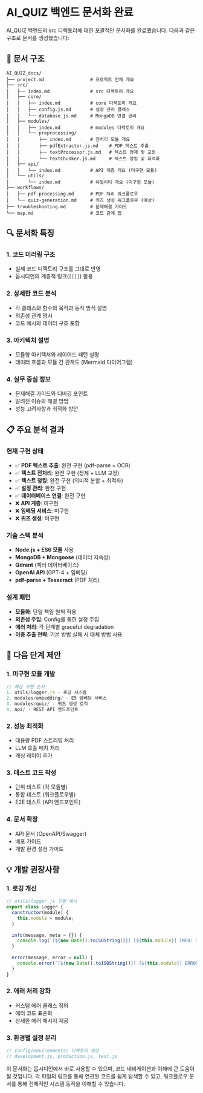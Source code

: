 # AI_QUIZ 백엔드 문서화 완료

AI_QUIZ 백엔드의 src 디렉토리에 대한 포괄적인 문서화를 완료했습니다. 다음과 같은 구조로 문서를 생성했습니다:

## 📁 문서 구조

```
AI_QUIZ_docs/
├── project.md                 # 프로젝트 전체 개요
├── src/
│   ├── index.md               # src 디렉토리 개요
│   ├── core/
│   │   ├── index.md           # core 디렉토리 개요
│   │   ├── config.js.md       # 설정 관리 클래스
│   │   └── database.js.md     # MongoDB 연결 관리
│   ├── modules/
│   │   ├── index.md           # modules 디렉토리 개요
│   │   └── preprocessing/
│   │       ├── index.md       # 전처리 모듈 개요
│   │       ├── pdfExtractor.js.md    # PDF 텍스트 추출
│   │       ├── textProcessor.js.md   # 텍스트 정제 및 교정
│   │       └── textChunker.js.md     # 텍스트 청킹 및 최적화
│   ├── api/
│   │   └── index.md           # API 계층 개요 (미구현 모듈)
│   └── utils/
│       └── index.md           # 유틸리티 개요 (미구현 모듈)
├── workflows/
│   ├── pdf-processing.md      # PDF 처리 워크플로우
│   └── quiz-generation.md     # 퀴즈 생성 워크플로우 (예상)
├── troubleshooting.md         # 문제해결 가이드
└── map.md                     # 코드 관계 맵
```

## 🔍 문서화 특징

### 1. 코드 미러링 구조
- 실제 코드 디렉토리 구조를 그대로 반영
- 옵시디언의 계층적 링크(`[[]]`) 활용

### 2. 상세한 코드 분석
- 각 클래스와 함수의 목적과 동작 방식 설명
- 의존성 관계 명시
- 코드 예시와 데이터 구조 포함

### 3. 아키텍처 설명
- 모듈형 아키텍처와 레이어드 패턴 설명
- 데이터 흐름과 모듈 간 관계도 (Mermaid 다이어그램)

### 4. 실무 중심 정보
- 문제해결 가이드와 디버깅 포인트
- 알려진 이슈와 해결 방법
- 성능 고려사항과 최적화 방안

## 📋 주요 분석 결과

### 현재 구현 상태
- ✅ **PDF 텍스트 추출**: 완전 구현 (pdf-parse + OCR)
- ✅ **텍스트 전처리**: 완전 구현 (정제 + LLM 교정)
- ✅ **텍스트 청킹**: 완전 구현 (의미적 분할 + 최적화)
- ✅ **설정 관리**: 완전 구현
- ✅ **데이터베이스 연결**: 완전 구현
- ❌ **API 계층**: 미구현
- ❌ **임베딩 서비스**: 미구현
- ❌ **퀴즈 생성**: 미구현

### 기술 스택 분석
- **Node.js + ES6 모듈** 사용
- **MongoDB + Mongoose** (데이터 지속성)
- **Qdrant** (벡터 데이터베이스)
- **OpenAI API** (GPT-4 + 임베딩)
- **pdf-parse + Tesseract** (PDF 처리)

### 설계 패턴
- **모듈화**: 단일 책임 원칙 적용
- **의존성 주입**: Config를 통한 설정 주입
- **에러 처리**: 각 단계별 graceful degradation
- **이중 추출 전략**: 기본 방법 실패 시 대체 방법 사용

## 🚀 다음 단계 제안

### 1. 미구현 모듈 개발
```javascript
// 예상 구현 순서
1. utils/logger.js - 로깅 시스템
2. modules/embedding/ - E5 임베딩 서비스
3. modules/quiz/ - 퀴즈 생성 로직
4. api/ - REST API 엔드포인트
```

### 2. 성능 최적화
- 대용량 PDF 스트리밍 처리
- LLM 호출 배치 처리
- 캐싱 레이어 추가

### 3. 테스트 코드 작성
- 단위 테스트 (각 모듈별)
- 통합 테스트 (워크플로우별)
- E2E 테스트 (API 엔드포인트)

### 4. 문서 확장
- API 문서 (OpenAPI/Swagger)
- 배포 가이드
- 개발 환경 설정 가이드

## 💡 개발 권장사항

### 1. 로깅 개선
```javascript
// utils/logger.js 구현 예시
export class Logger {
  constructor(module) {
    this.module = module;
  }
  
  info(message, meta = {}) {
    console.log(`[${new Date().toISOString()}] [${this.module}] INFO: ${message}`, meta);
  }
  
  error(message, error = null) {
    console.error(`[${new Date().toISOString()}] [${this.module}] ERROR: ${message}`, error);
  }
}
```

### 2. 에러 처리 강화
- 커스텀 에러 클래스 정의
- 에러 코드 표준화
- 상세한 에러 메시지 제공

### 3. 환경별 설정 분리
```javascript
// config/environments/ 디렉토리 생성
// development.js, production.js, test.js
```

이 문서화는 옵시디언에서 바로 사용할 수 있으며, 코드 네비게이션과 이해에 큰 도움이 될 것입니다. 각 파일의 링크를 통해 연관된 코드를 쉽게 탐색할 수 있고, 워크플로우 문서를 통해 전체적인 시스템 동작을 이해할 수 있습니다.